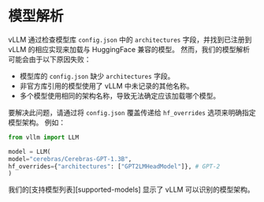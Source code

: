 # 模型解析

vLLM 通过检查模型库 `config.json` 中的 `architectures` 字段，并找到已注册到 vLLM 的相应实现来加载与 HuggingFace 兼容的模型。
然而，我们的模型解析可能会由于以下原因失败：

- 模型库的 `config.json` 缺少 `architectures` 字段。
- 非官方库引用的模型使用了 vLLM 中未记录的其他名称。
- 多个模型使用相同的架构名称，导致无法确定应该加载哪个模型。

要解决此问题，请通过将 `config.json` 覆盖传递给 `hf_overrides` 选项来明确指定模型架构。
例如：

```python
from vllm import LLM

model = LLM(
model="cerebras/Cerebras-GPT-1.3B",
hf_overrides={"architectures": ["GPT2LMHeadModel"]}, # GPT-2
)
```

我们的[支持模型列表][supported-models] 显示了 vLLM 可以识别的模型架构。
